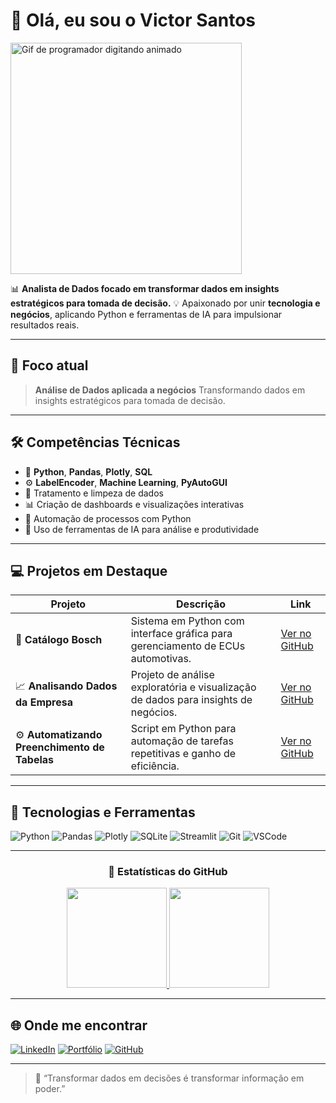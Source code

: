 # 👋 Olá, eu sou o Victor Santos

<img src="https://media.giphy.com/media/qgQUggAC3Pfv687qPC/giphy.gif" width="370" alt="Gif de programador digitando animado"/>

📊 **Analista de Dados focado em transformar dados em insights estratégicos para tomada de decisão.**
💡 Apaixonado por unir **tecnologia e negócios**, aplicando Python e ferramentas de IA para impulsionar resultados reais.

---

## 🧠 Foco atual

> **Análise de Dados aplicada a negócios**
> Transformando dados em insights estratégicos para tomada de decisão.

---

## 🛠 Competências Técnicas

* 🐍 **Python**, **Pandas**, **Plotly**, **SQL**
* ⚙️ **LabelEncoder**, **Machine Learning**, **PyAutoGUI**
* 🧹 Tratamento e limpeza de dados
* 📊 Criação de dashboards e visualizações interativas
* 🤖 Automação de processos com Python
* 🧠 Uso de ferramentas de IA para análise e produtividade

---

## 💻 Projetos em Destaque

| Projeto                                       | Descrição                                                                          | Link                                                                                 |
| --------------------------------------------- | ---------------------------------------------------------------------------------- | ------------------------------------------------------------------------------------ |
| 🧩 **Catálogo Bosch**                         | Sistema em Python com interface gráfica para gerenciamento de ECUs automotivas.    | [Ver no GitHub](https://github.com/victorsantosg/cat-logo_bosch)                     |
| 📈 **Analisando Dados da Empresa**            | Projeto de análise exploratória e visualização de dados para insights de negócios. | [Ver no GitHub](https://github.com/victorsantosg/Analisando_dados_empresa)           |
| ⚙️ **Automatizando Preenchimento de Tabelas** | Script em Python para automação de tarefas repetitivas e ganho de eficiência.      | [Ver no GitHub](https://github.com/victorsantosg/Automatizando_preenchimento_tabela) |

---

## 🚀 Tecnologias e Ferramentas

![Python](https://img.shields.io/badge/Python-3776AB?style=for-the-badge\&logo=python\&logoColor=white)
![Pandas](https://img.shields.io/badge/Pandas-150458?style=for-the-badge\&logo=pandas\&logoColor=white)
![Plotly](https://img.shields.io/badge/Plotly-3F4F75?style=for-the-badge\&logo=plotly\&logoColor=white)
![SQLite](https://img.shields.io/badge/SQLite-003B57?style=for-the-badge\&logo=sqlite\&logoColor=white)
![Streamlit](https://img.shields.io/badge/Streamlit-FF4B4B?style=for-the-badge\&logo=streamlit\&logoColor=white)
![Git](https://img.shields.io/badge/Git-F05032?style=for-the-badge\&logo=git\&logoColor=white)
![VSCode](https://img.shields.io/badge/VS_Code-0078D4?style=for-the-badge\&logo=visual-studio-code\&logoColor=white)

---

<div align="center">

### 🚀 Estatísticas do GitHub

<a href="https://github.com/victorsantosg">
  <img height="160em" src="https://github-readme-stats.vercel.app/api?username=victorsantosg&show_icons=true&theme=radical&count_private=true&hide_border=true" />
  <img height="160em" src="https://github-readme-stats.vercel.app/api/top-langs/?username=victorsantosg&layout=compact&theme=radical&hide_border=true" />
</a>

</div>


---

## 🌐 Onde me encontrar

[![LinkedIn](https://img.shields.io/badge/LinkedIn-0077B5?style=for-the-badge\&logo=linkedin\&logoColor=white)](https://www.linkedin.com/in/victor-santos-0a86021b7)
[![Portfólio](https://img.shields.io/badge/Portf%C3%B3lio-000000?style=for-the-badge\&logo=netlify\&logoColor=white)](https://portfoliovictor.netlify.app/)
[![GitHub](https://img.shields.io/badge/GitHub-171515?style=for-the-badge\&logo=github\&logoColor=white)](https://github.com/victorsantosg)

---

> 💬 “Transformar dados em decisões é transformar informação em poder.”
